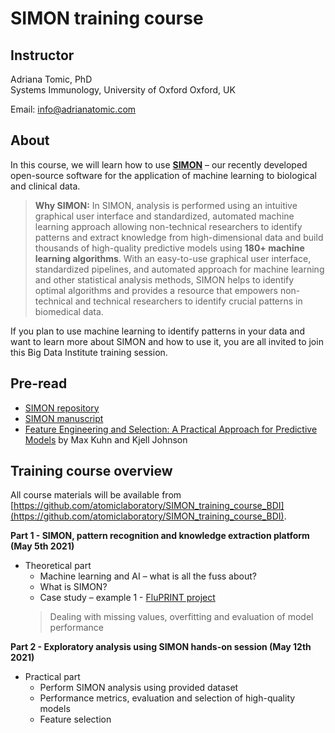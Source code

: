 # SIMON training course

## Instructor

Adriana Tomic, PhD  
Systems Immunology, University of Oxford
Oxford, UK

Email: [info@adrianatomic.com](mailto:info@adrianatomic.com)  

## About

In this course, we will learn how to use [**SIMON**](https://www.cell.com/patterns/fulltext/S2666-3899(20)30242-7) – our recently developed open-source software for the application of machine learning to biological and clinical data.

> **Why SIMON:** 
 In SIMON, analysis is performed using an intuitive graphical user interface and standardized, automated machine learning approach allowing non-technical researchers to identify patterns and extract knowledge from high-dimensional data and build thousands of high-quality predictive models using **180+ machine learning algorithms**. With an easy-to-use graphical user interface, standardized pipelines, and automated approach for machine learning and other statistical analysis methods, SIMON helps to identify optimal algorithms and provides a resource that empowers non-technical and technical researchers to identify crucial patterns in biomedical data.
 
If you plan to use machine learning to identify patterns in your data and want to learn more about SIMON and how to use it, you are all invited to join this Big Data Institute training session.

## Pre-read

-   [SIMON repository](https://github.com/genular/simon-frontend)
-  [SIMON manuscript](https://www.cell.com/patterns/fulltext/S2666-3899(20)30242-7)
- [Feature Engineering and Selection: A Practical Approach for Predictive Models](https://bookdown.org/max/FES/) by Max Kuhn and Kjell Johnson

## Training course overview
All course materials will be available from [https://github.com/atomiclaboratory/SIMON_training_course_BDI](https://github.com/atomiclaboratory/SIMON_training_course_BDI).

**Part 1 - SIMON, pattern recognition and knowledge extraction platform 
(May 5th 2021)**
- Theoretical part
    -  Machine learning and AI – what is all the fuss about?
    - What is SIMON?
    - Case study – example 1 - [FluPRINT project](https://fluprint.com/)
    > Dealing with missing values, overfitting and evaluation of model performance
    
**Part 2 - Exploratory analysis using SIMON hands-on session
(May 12th 2021)**
- Practical part
    -  Perform SIMON analysis using provided dataset
    - Performance metrics, evaluation and selection of high-quality models
    - Feature selection
